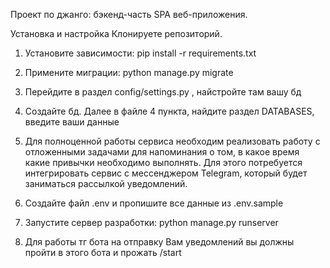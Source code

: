 Проект по джанго:  бэкенд-часть SPA веб-приложения.


Установка и настройка
Клонируете репозиторий.

1. Установите зависимости: pip install -r requirements.txt

2. Примените миграции: python manage.py migrate

3. Перейдите в раздел config/settings.py , найстройте там вашу бд

4. Создайте бд. Далее в файле 4 пункта, найдите раздел DATABASES, введите ваши данные

5. Для полноценной работы сервиса необходим реализовать работу с отложенными задачами для напоминания о том, в какое время какие привычки необходимо выполнять.
 Для этого потребуется интегрировать сервис с мессенджером Telegram, который будет заниматься рассылкой уведомлений.

6. Создайте файл .env и пропишите все данные из .env.sample

7. Запустите сервер разработки: python manage.py runserver

8. Для работы тг бота на отправку Вам уведомлений вы должны пройти в этого бота и прожать /start
